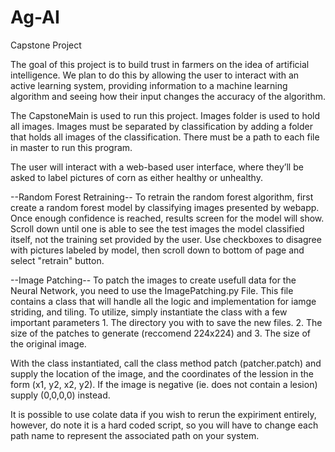 # Ag-AI
Capstone Project

The goal of this project is to build trust in farmers on the idea of artificial intelligence. We plan to do this by allowing the user to interact with an active learning system, providing information to a machine learning algorithm and seeing how their input changes the accuracy of the algorithm.

The CapstoneMain is used to run this project. Images folder is used to hold all images. Images must be separated by classification by adding a folder that holds all images of the classification. There must be a path to each file in master to run this program.

The user will interact with a web-based user interface, where they’ll be asked to label pictures of corn as either healthy or unhealthy. 


--Random Forest Retraining--
To retrain the random forest algorithm, first create a random forest model by classifying images presented by webapp. 
Once enough confidence is reached, results screen for the model will show. 
Scroll down until one is able to see the test images the model classified itself, not the training set provided by the user. 
Use checkboxes to disagree with pictures labeled by model, then scroll down to bottom of page and select "retrain" button. 

--Image Patching--
To patch the images to create usefull data for the Neural Network, you need to use the ImagePatching.py File. This file contains a class that will handle all the logic and implementation for iamge striding, and tiling. To utilize, simply instantiate the class with a few important parameters 1. The directory you with to save the new files. 2. The size of the patches to generate (reccomend 224x224) and 3. The size of the original image. 

With the class instantiated, call the class method patch (patcher.patch) and supply the location of the image, and the coordinates of the lession in the form (x1, y2, x2, y2). If the image is negative (ie. does not contain a lesion) supply (0,0,0,0) instead. 

It is possible to use colate data if you wish to rerun the expiriment entirely, however, do note it is a hard coded script, so you will have to change each path name to represent the associated path on your system. 

